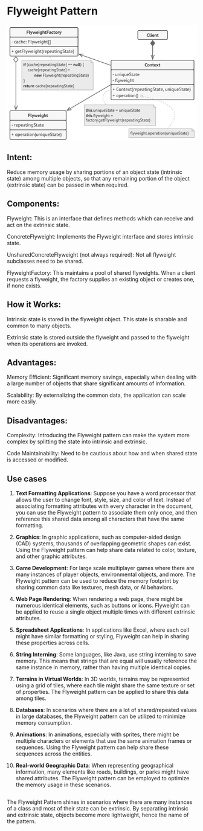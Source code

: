 # Flyweight Pattern

![Structure](structure.png)

## Intent:
Reduce memory usage by sharing portions of an object state (intrinsic state) among multiple objects, so that any remaining portion of the object (extrinsic state) can be passed in when required.

## Components:
Flyweight: This is an interface that defines methods which can receive and act on the extrinsic state.

ConcreteFlyweight: Implements the Flyweight interface and stores intrinsic state.

UnsharedConcreteFlyweight (not always required): Not all flyweight subclasses need to be shared.

FlyweightFactory: This maintains a pool of shared flyweights. When a client requests a flyweight, the factory supplies an existing object or creates one, if none exists.

## How it Works:
Intrinsic state is stored in the flyweight object. This state is sharable and common to many objects.

Extrinsic state is stored outside the flyweight and passed to the flyweight when its operations are invoked.

## Advantages:
Memory Efficient: Significant memory savings, especially when dealing with a large number of objects that share significant amounts of information.

Scalability: By externalizing the common data, the application can scale more easily.

## Disadvantages:
Complexity: Introducing the Flyweight pattern can make the system more complex by splitting the state into intrinsic and extrinsic.

Code Maintainability: Need to be cautious about how and when shared state is accessed or modified.

## Use cases
1. **Text Formatting Applications**:
Suppose you have a word processor that allows the user to change font, style, size, and color of text. Instead of associating formatting attributes with every character in the document, you can use the Flyweight pattern to associate them only once, and then reference this shared data among all characters that have the same formatting.

2. **Graphics**:
In graphic applications, such as computer-aided design (CAD) systems, thousands of overlapping geometric shapes can exist. Using the Flyweight pattern can help share data related to color, texture, and other graphic attributes.

3. **Game Development**:
For large scale multiplayer games where there are many instances of player objects, environmental objects, and more. The Flyweight pattern can be used to reduce the memory footprint by sharing common data like textures, mesh data, or AI behaviors.

4. **Web Page Rendering**:
When rendering a web page, there might be numerous identical elements, such as buttons or icons. Flyweight can be applied to reuse a single object multiple times with different extrinsic attributes.

5. **Spreadsheet Applications**:
In applications like Excel, where each cell might have similar formatting or styling, Flyweight can help in sharing these properties across cells.

6. **String Interning**:
Some languages, like Java, use string interning to save memory. This means that strings that are equal will usually reference the same instance in memory, rather than having multiple identical copies.

7. **Terrains in Virtual Worlds**:
In 3D worlds, terrains may be represented using a grid of tiles, where each tile might share the same texture or set of properties. The Flyweight pattern can be applied to share this data among tiles.

8. **Databases**:
In scenarios where there are a lot of shared/repeated values in large databases, the Flyweight pattern can be utilized to minimize memory consumption.

9. **Animations**:
In animations, especially with sprites, there might be multiple characters or elements that use the same animation frames or sequences. Using the Flyweight pattern can help share these sequences across the entities.

10. **Real-world Geographic Data**:
When representing geographical information, many elements like roads, buildings, or parks might have shared attributes. The Flyweight pattern can be employed to optimize the memory usage in these scenarios.

##
The Flyweight Pattern shines in scenarios where there are many instances of a class and most of their state can be extrinsic. By separating intrinsic and extrinsic state, objects become more lightweight, hence the name of the pattern.

